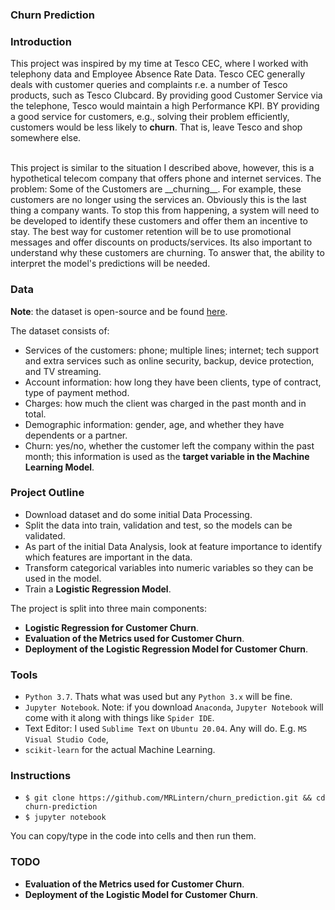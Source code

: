 ### Churn Prediction

### Introduction

This project was inspired by my time at Tesco CEC, where I worked with telephony data and Employee Absence Rate Data.
Tesco CEC generally deals with customer queries and complaints r.e. a number of Tesco products, such as Tesco Clubcard.
By providing good Customer Service via the telephone, Tesco would maintain a high Performance KPI.
BY providing a good service for customers, e.g., solving their problem efficiently, customers would be less likely to **churn**.
That is, leave Tesco and shop somewhere else.

<br>
This project is similar to the situation I described above, however, this is a hypothetical telecom company that offers phone and internet services. The problem: Some of the Customers are __churning__. For example, these customers are no longer using the services an. Obviously this is the last thing a company wants. To stop this from happening, a system will need to be developed to identify these customers and offer them an incentive to stay. The best way for customer retention will be to use promotional messages and offer discounts on products/services. Its also important to understand why these customers are churning. To answer that, the ability to interpret the model's predictions will be needed. 
<br />

### Data

**Note**: the dataset is open-source and be found [here](https://www.kaggle.com/datasets/blastchar/telco-customer-churn).

The dataset consists of:

* Services of the customers: phone; multiple lines; internet; tech support and extra services such as online security, backup, device protection, and TV streaming.
* Account information: how long they have been clients, type of contract, type of payment method.
* Charges: how much the client was charged in the past month and in total.
* Demographic information: gender, age, and whether they have dependents or a partner.
* Churn: yes/no, whether the customer left the company within the past month; this information is used as the **target variable in the Machine Learning Model**.

### Project Outline

* Download dataset and do some initial Data Processing.
* Split the data into train, validation and test, so the models can be validated.
* As part of the initial Data Analysis, look at feature importance to identify which features are important in the data.
* Transform categorical variables into numeric variables so they can be used in the model.
* Train a **Logistic Regression Model**.

The project is split into three main components:

* **Logistic Regression for Customer Churn**.
* **Evaluation of the Metrics used for Customer Churn**.
* **Deployment of the Logistic Regression Model for Customer Churn**.

### Tools

* `Python 3.7`. Thats what was used but any `Python 3.x` will be fine.
* `Jupyter Notebook`. Note: if you download `Anaconda`, `Jupyter Notebook` will come with it along with things like `Spider IDE`.
* Text Editor: I used `Sublime Text` on `Ubuntu 20.04`. Any will do. E.g. `MS Visual Studio Code`, 
* `scikit-learn` for the actual Machine Learning.


### Instructions


* `$ git clone https://github.com/MRLintern/churn_prediction.git && cd churn-prediction`
* `$ jupyter notebook`

You can copy/type in the code into cells and then run them. 

### TODO
* **Evaluation of the Metrics used for Customer Churn**.
* **Deployment of the Logistic Model for Customer Churn**.



